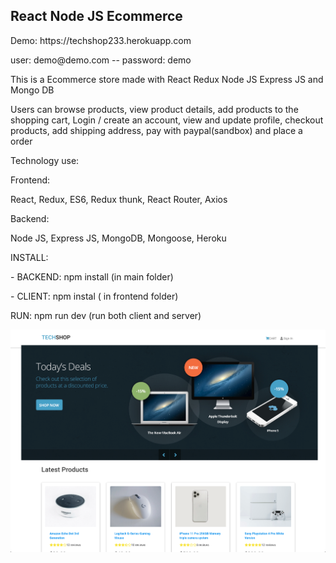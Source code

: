 <h2 >React Node JS Ecommerce </h2>
Demo: https://techshop233.herokuapp.com
<p> user: demo@demo.com -- 
password: demo 
<p> This is a Ecommerce store made with React Redux Node JS Express JS and Mongo DB </p>
<p> Users can browse products, view product details, add products to the shopping cart, Login / create an account, view and update profile, checkout products, add shipping address, pay with paypal(sandbox) and place a order
</p>
<p>Technology use:</p>
<p>Frontend: </p>
<p> React, Redux, ES6, Redux thunk, React Router, Axios
<p>Backend: </p>
<p> Node JS, Express JS, MongoDB, Mongoose, Heroku </p>
<p>
<p>INSTALL: </P>
<p> - BACKEND: npm install (in main folder) </p>
<p> - CLIENT: npm instal ( in frontend folder) </p>

<p>RUN:
npm run dev (run both client and server)
</p>  
  
<img src="https://raw.githubusercontent.com/juanluissv/MernStore/master/screen.png" />



